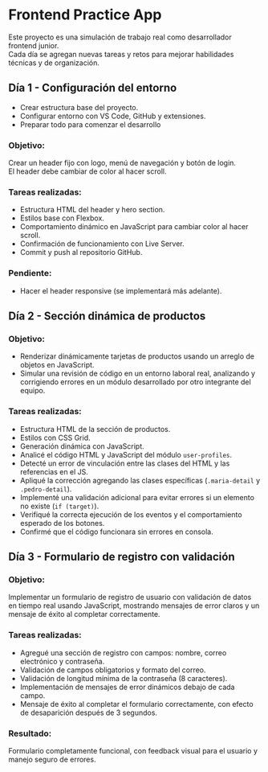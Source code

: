 # Frontend Practice App

Este proyecto es una simulación de trabajo real como desarrollador frontend junior.  
Cada día se agregan nuevas tareas y retos para mejorar habilidades técnicas y de organización.

## Día 1 - Configuración del entorno
- Crear estructura base del proyecto.
- Configurar entorno con VS Code, GitHub y extensiones.
- Preparar todo para comenzar el desarrollo

### Objetivo:
Crear un header fijo con logo, menú de navegación y botón de login.  
El header debe cambiar de color al hacer scroll.

### Tareas realizadas:
- Estructura HTML del header y hero section.
- Estilos base con Flexbox.
- Comportamiento dinámico en JavaScript para cambiar color al hacer scroll.
- Confirmación de funcionamiento con Live Server.
- Commit y push al repositorio GitHub.

### Pendiente:
- Hacer el header responsive (se implementará más adelante).

## Día 2 - Sección dinámica de productos

### Objetivo:
- Renderizar dinámicamente tarjetas de productos usando un arreglo de objetos en JavaScript.
- Simular una revisión de código en un entorno laboral real, analizando y corrigiendo errores en un módulo desarrollado por otro integrante del equipo.

### Tareas realizadas:
- Estructura HTML de la sección de productos.
- Estilos con CSS Grid.
- Generación dinámica con JavaScript.
- Analicé el código HTML y JavaScript del módulo `user-profiles`.
- Detecté un error de vinculación entre las clases del HTML y las referencias en el JS.
- Apliqué la corrección agregando las clases específicas (`.maria-detail` y `.pedro-detail`).
- Implementé una validación adicional para evitar errores si un elemento no existe (`if (target)`).
- Verifiqué la correcta ejecución de los eventos y el comportamiento esperado de los botones.
- Confirmé que el código funcionara sin errores en consola.

## Día 3 - Formulario de registro con validación

### Objetivo:
Implementar un formulario de registro de usuario con validación de datos en tiempo real usando JavaScript, mostrando mensajes de error claros y un mensaje de éxito al completar correctamente.

### Tareas realizadas:
- Agregué una sección de registro con campos: nombre, correo electrónico y contraseña.
- Validación de campos obligatorios y formato del correo.
- Validación de longitud mínima de la contraseña (8 caracteres).
- Implementación de mensajes de error dinámicos debajo de cada campo.
- Mensaje de éxito al completar el formulario correctamente, con efecto de desaparición después de 3 segundos.

### Resultado:
Formulario completamente funcional, con feedback visual para el usuario y manejo seguro de errores.